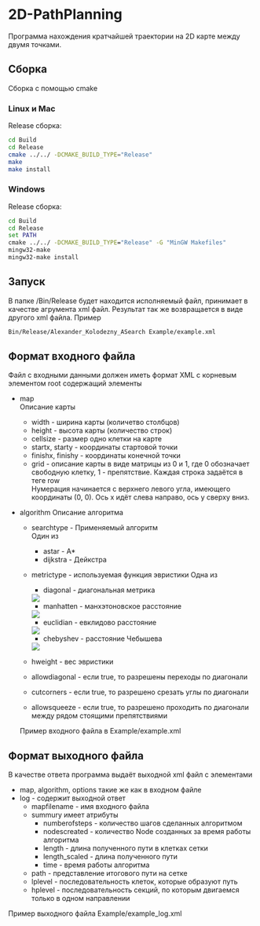 # 2D-PathPlanning
Программа нахождения кратчайшей траектории на 2D карте между двумя точками.

## Сборка
Сборка с помощью cmake

### Linux и Mac
Release сборка:
```bash
cd Build
cd Release
cmake ../../ -DCMAKE_BUILD_TYPE="Release"
make
make install
```

### Windows
Release сборка:
```cmd
cd Build
cd Release
set PATH
cmake ../../ -DCMAKE_BUILD_TYPE="Release" -G "MinGW Makefiles"
mingw32-make
mingw32-make install
```

## Запуск
В папке /Bin/Release будет находится исполняемый файл, принимает в качестве агрумента xml файл. Результат так же возвращается в виде другого xml файла.
Пример
```bash
Bin/Release/Alexander_Kolodezny_ASearch Example/example.xml
```

## Формат входного файла
Файл с входными данными должен иметь формат XML с корневым элементом root содержащий элементы
* map  
 Описание карты
  * width - ширина карты (количетво столбцов)
  * height - высота карты (количество строк)
  * cellsize - размер одно клетки на карте
  * startx, starty - координаты стартовой точки
  * finishx, finishy - координаты конечной точки
  * grid - описание карты в виде матрицы из 0 и 1, где 0 обозначает свободную клетку, 1 - препятствие. Каждая строка задаётся в теге row  
  Нумерация начинается с верхнего левого угла, имеющего координаты (0, 0). Ось x идёт слева направо, ось y сверху вниз.
* algorithm 
 Описание алгоритма
  * searchtype - Применяемый алгоритм  
  Один из
    * astar - A*
    * dijkstra - Дейкстра
  * metrictype - используемая функция эвристики
  Одна из
    * diagonal - диагональная метрика  
    <img src="https://render.githubusercontent.com/render/math?math=\rho((x_1, y_1), (x_2, y_2)) = min(|x_1 - x_2|, |y_1 - y_2|) %2B ||x_2 - x_1| - |y_2 - y_1||">

    * manhatten - манхэтоновское расстояние  
    <img src="https://render.githubusercontent.com/render/math?math=\rho((x_1, y_1), (x_2, y_2)) = |x_2 - x_1| %2B |y_2 - y_1|">
    
    * euclidian - евклидово расстояние  
    <img src="https://render.githubusercontent.com/render/math?math=\rho((x_1, y_1), (x_2, y_2)) = \sqrt{(x_1 - x_2)^2 %2B (y_1 - y_2)^2}">

    * chebyshev - расстояние Чебышева  
    <img src="https://render.githubusercontent.com/render/math?math=\rho((x_1, y_1), (x_2, y_2)) = max(|x_1 - x_2|, |y_1 - y_2|)">
  * hweight - вес эвристики
  * allowdiagonal - если true, то разрешены переходы по диагонали
  * cutcorners - если true, то разрешено срезать углы по диагонали
  * allowsqueeze - если true, то разрешено проходить по диагонали между рядом стоящими препятствиями

  Пример входного файла в Example/example.xml
## Формат выходного файла
В качестве ответа программа выдаёт выходной xml файл с элементами
* map, algorithm, options такие же как в входном файле
* log - содержит выходной ответ
  * mapfilename - имя входного файла
  * summury имеет атрибуты
    * numberofsteps - количество шагов сделанных алгоритмом
    * nodescreated - количество Node созданных за время работы алгоритма
    * length - длина полученного пути в клетках сетки
    * length_scaled - длина полученного пути
    * time - время работы алгоритма
  * path - представление итогового пути на сетке
  * lplevel - последовательность клеток, которые образуют путь
  * hplevel - последовательность секций, по которым двигаемся только в одном направлении

Пример выходного файла Example/example_log.xml